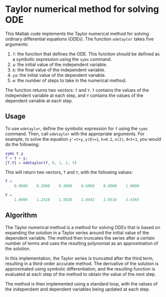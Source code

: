 # Taylor numerical method for solving ODE 

This Matlab code implements the Taylor numerical method for solving ordinary differential equations (ODEs). The function `odetaylor` takes five arguments:

1. `f`: the function that defines the ODE. This function should be defined as a symbolic expression using the `syms` command.
2. `a`: the initial value of the independent variable.
3. `b`: the final value of the independent variable.
4. `ya`: the initial value of the dependent variable.
5. `m`: the number of steps to take in the numerical method.

The function returns two vectors: `T` and `Y`. `T` contains the values of the independent variable at each step, and `Y` contains the values of the dependent variable at each step.

## Usage

To use `odetaylor`, define the symbolic expression for `f` using the `syms` command. Then, call `odetaylor` with the appropriate arguments. For example, to solve the equation `y'=t+y`, `y(0)=1`, `h=0.2`, `o(2)`, `0<t<1`, you would do the following:

```matlab
syms t y
f = t + y;
[T,Y] = odetaylor(f, 0, 1, 1, 5)
```

This will return two vectors, `T` and `Y`, with the following values:

```matlab
T =
    0.0000    0.2000    0.4000    0.6000    0.8000    1.0000

Y =
    1.0000    1.2428    1.5836    2.0442    2.6510    3.4365
```

## Algorithm

The Taylor numerical method is a method for solving ODEs that is based on expanding the solution in a Taylor series around the initial value of the dependent variable. The method then truncates the series after a certain number of terms and uses the resulting polynomial as an approximation of the solution.

In this implementation, the Taylor series is truncated after the third term, resulting in a third-order accurate method. The derivative of the solution is approximated using symbolic differentiation, and the resulting function is evaluated at each step of the method to obtain the value of the next step.

The method is then implemented using a standard loop, with the values of the independent and dependent variables being updated at each step.